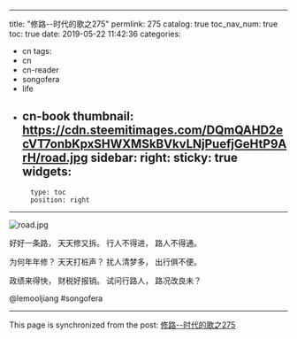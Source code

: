 
---
title: "修路--时代的歌之275"
permlink: 275
catalog: true
toc_nav_num: true
toc: true
date: 2019-05-22 11:42:36
categories:
- cn
tags:
- cn
- cn-reader
- songofera
- life
- cn-book
thumbnail: https://cdn.steemitimages.com/DQmQAHD2ecVT7onbKpxSHWXMSkBVkvLNjPuefjGeHtP9ArH/road.jpg
sidebar:
    right:
        sticky: true
widgets:
    -
        type: toc
        position: right
---


![road.jpg](https://cdn.steemitimages.com/DQmQAHD2ecVT7onbKpxSHWXMSkBVkvLNjPuefjGeHtP9ArH/road.jpg)



好好一条路，
天天修又拆。
行人不得进，
路人不得通。

为何年年修？
天天打桩声？
扰人清梦多，
出行俱不便。

政绩来得快，
财税好报销。
试问行路人，
路况改良未？




@lemooljiang #songofera

- - -

This page is synchronized from the post: [修路--时代的歌之275](https://steemit.com/@lemooljiang/275)
